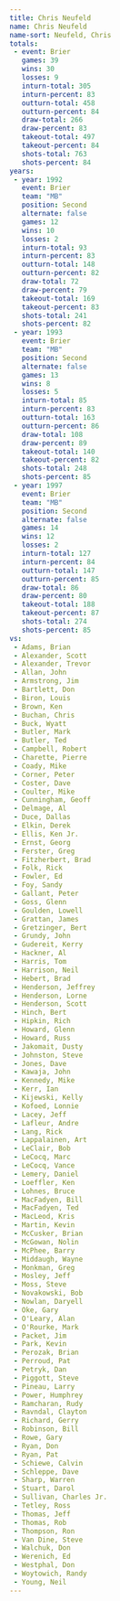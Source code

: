 ```yaml
---
title: Chris Neufeld
name: Chris Neufeld
name-sort: Neufeld, Chris
totals:
 - event: Brier
   games: 39
   wins: 30
   losses: 9
   inturn-total: 305
   inturn-percent: 83
   outturn-total: 458
   outturn-percent: 84
   draw-total: 266
   draw-percent: 83
   takeout-total: 497
   takeout-percent: 84
   shots-total: 763
   shots-percent: 84
years:
 - year: 1992
   event: Brier
   team: "MB"
   position: Second
   alternate: false
   games: 12
   wins: 10
   losses: 2
   inturn-total: 93
   inturn-percent: 83
   outturn-total: 148
   outturn-percent: 82
   draw-total: 72
   draw-percent: 79
   takeout-total: 169
   takeout-percent: 83
   shots-total: 241
   shots-percent: 82
 - year: 1993
   event: Brier
   team: "MB"
   position: Second
   alternate: false
   games: 13
   wins: 8
   losses: 5
   inturn-total: 85
   inturn-percent: 83
   outturn-total: 163
   outturn-percent: 86
   draw-total: 108
   draw-percent: 89
   takeout-total: 140
   takeout-percent: 82
   shots-total: 248
   shots-percent: 85
 - year: 1997
   event: Brier
   team: "MB"
   position: Second
   alternate: false
   games: 14
   wins: 12
   losses: 2
   inturn-total: 127
   inturn-percent: 84
   outturn-total: 147
   outturn-percent: 85
   draw-total: 86
   draw-percent: 80
   takeout-total: 188
   takeout-percent: 87
   shots-total: 274
   shots-percent: 85
vs:
 - Adams, Brian
 - Alexander, Scott
 - Alexander, Trevor
 - Allan, John
 - Armstrong, Jim
 - Bartlett, Don
 - Biron, Louis
 - Brown, Ken
 - Buchan, Chris
 - Buck, Wyatt
 - Butler, Mark
 - Butler, Ted
 - Campbell, Robert
 - Charette, Pierre
 - Coady, Mike
 - Corner, Peter
 - Coster, Dave
 - Coulter, Mike
 - Cunningham, Geoff
 - Delmage, Al
 - Duce, Dallas
 - Elkin, Derek
 - Ellis, Ken Jr.
 - Ernst, Georg
 - Ferster, Greg
 - Fitzherbert, Brad
 - Folk, Rick
 - Fowler, Ed
 - Foy, Sandy
 - Gallant, Peter
 - Goss, Glenn
 - Goulden, Lowell
 - Grattan, James
 - Gretzinger, Bert
 - Grundy, John
 - Gudereit, Kerry
 - Hackner, Al
 - Harris, Tom
 - Harrison, Neil
 - Hebert, Brad
 - Henderson, Jeffrey
 - Henderson, Lorne
 - Henderson, Scott
 - Hinch, Bert
 - Hipkin, Rich
 - Howard, Glenn
 - Howard, Russ
 - Jakomait, Dusty
 - Johnston, Steve
 - Jones, Dave
 - Kawaja, John
 - Kennedy, Mike
 - Kerr, Ian
 - Kijewski, Kelly
 - Kofoed, Lonnie
 - Lacey, Jeff
 - Lafleur, Andre
 - Lang, Rick
 - Lappalainen, Art
 - LeClair, Bob
 - LeCocq, Marc
 - LeCocq, Vance
 - Lemery, Daniel
 - Loeffler, Ken
 - Lohnes, Bruce
 - MacFadyen, Bill
 - MacFadyen, Ted
 - MacLeod, Kris
 - Martin, Kevin
 - McCusker, Brian
 - McGowan, Nolin
 - McPhee, Barry
 - Middaugh, Wayne
 - Monkman, Greg
 - Mosley, Jeff
 - Moss, Steve
 - Novakowski, Bob
 - Nowlan, Daryell
 - Oke, Gary
 - O'Leary, Alan
 - O'Rourke, Mark
 - Packet, Jim
 - Park, Kevin
 - Perozak, Brian
 - Perroud, Pat
 - Petryk, Dan
 - Piggott, Steve
 - Pineau, Larry
 - Power, Humphrey
 - Ramcharan, Rudy
 - Ravndal, Clayton
 - Richard, Gerry
 - Robinson, Bill
 - Rowe, Gary
 - Ryan, Don
 - Ryan, Pat
 - Schiewe, Calvin
 - Schleppe, Dave
 - Sharp, Warren
 - Stuart, Darol
 - Sullivan, Charles Jr.
 - Tetley, Ross
 - Thomas, Jeff
 - Thomas, Rob
 - Thompson, Ron
 - Van Dine, Steve
 - Walchuk, Don
 - Werenich, Ed
 - Westphal, Don
 - Woytowich, Randy
 - Young, Neil
---
```

